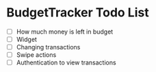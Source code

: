 # BudgetTracker Todo List

- [ ] How much money is left in budget
- [ ] Widget
- [ ] Changing transactions
- [ ] Swipe actions
- [ ] Authentication to view transactions
